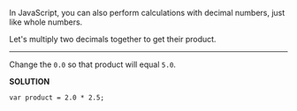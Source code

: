 In JavaScript, you can also perform calculations with decimal numbers, just like whole numbers.

Let's multiply two decimals together to get their product.

---

Change the `0.0` so that product will equal `5.0`.

**SOLUTION**

```
var product = 2.0 * 2.5;
```
